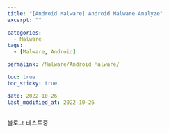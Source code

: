 ```yaml
---
title: "[Android Malware] Android Malware Analyze"
excerpt: ""

categories:
  - Malware
tags:
  - [Malware, Android]

permalink: /Malware/Android Malware/

toc: true
toc_sticky: true

date: 2022-10-26
last_modified_at: 2022-10-26
---
```


블로그 테스트중

